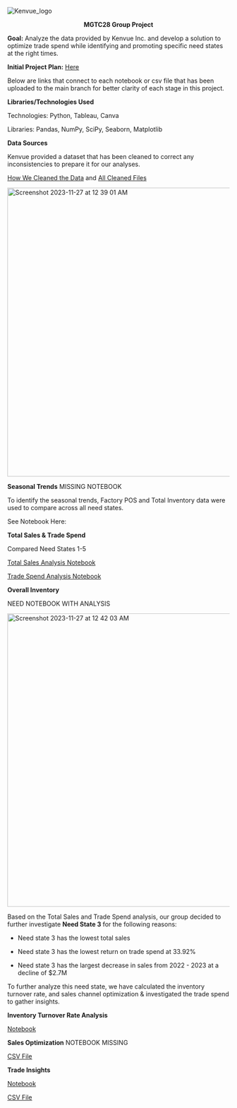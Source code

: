 ![Kenvue_logo](https://github.com/tchungg/MGTC28_Group_Project/assets/145488074/2b79478a-0a87-406b-8061-8c56ff78093e)


<p align="center"><b>MGTC28 Group Project</b></p>

**Goal:** Analyze the data provided by Kenvue Inc. and develop a solution to optimize trade spend while identifying and promoting specific need states at the right times.

**Initial Project Plan:** [Here](https://github.com/tchungg/MGTC28_Group_Project/blob/main/Initial%20Project%20Plan)

Below are links that connect to each notebook or csv file that has been uploaded to the main branch for better clarity of each stage in this project.


**Libraries/Technologies Used**

Technologies: Python, Tableau, Canva 

Libraries: Pandas, NumPy, SciPy, Seaborn, Matplotlib


**Data Sources** 

Kenvue provided a dataset that has been cleaned to correct any inconsistencies to prepare it for our analyses. 

[How We Cleaned the Data](https://github.com/tchungg/MGTC28_Group_Project/tree/main/Cleaning%20Data%20Set%20Notebooks) and [All Cleaned Files](https://github.com/tchungg/MGTC28_Group_Project/tree/main/Cleaned%20Data%20Sets)


          
<img width="654" alt="Screenshot 2023-11-27 at 12 39 01 AM" src="https://github.com/tchungg/MGTC28_Group_Project/assets/145488074/ca3840cf-d56b-4ac3-931f-9f005c41678b">


**Seasonal Trends**
MISSING NOTEBOOK

To identify the seasonal trends, Factory POS and Total Inventory data were used to compare across all need states. 


See Notebook Here: 


**Total Sales & Trade Spend**

Compared Need States 1-5

[Total Sales Analysis Notebook](https://github.com/tchungg/MGTC28_Group_Project/tree/main/Total%20Sales_Need%20State_Line%20Graphs) 


[Trade Spend Analysis Notebook](https://github.com/tchungg/MGTC28_Group_Project/blob/main/Trade%20Spend%20%26%20Need%20State%20Seasonality%20(1).ipynb)


**Overall Inventory**

NEED NOTEBOOK WITH ANALYSIS

                           
<img width="664" alt="Screenshot 2023-11-27 at 12 42 03 AM" src="https://github.com/tchungg/MGTC28_Group_Project/assets/145488074/5693e6ac-2e28-4676-ad38-4e51ba925a0c">


Based on the Total Sales and Trade Spend analysis, our group decided to further investigate **Need State 3** for the following reasons:

- Need state 3 has the lowest total sales

- Need state 3 has the lowest return on trade spend at 33.92%

- Need state 3 has the largest decrease in sales from 2022 - 2023 at a decline of $2.7M


To further analyze this need state, we have calculated the inventory turnover rate, and sales channel optimization & investigated the trade spend to gather insights. 


**Inventory Turnover Rate Analysis**

[Notebook](https://github.com/tchungg/MGTC28_Group_Project/blob/ab32ca621cf07ed842d99a848318216fa6d185b1/Inventory%20Turnover%20Rate%20Analysis.ipynb)


**Sales Optimization**
NOTEBOOK MISSING

[CSV File](https://github.com/tchungg/MGTC28_Group_Project/blob/main/Need%20State%203_Sales%20Optimization.csv)

**Trade Insights**


[Notebook](https://github.com/tchungg/MGTC28_Group_Project/blob/cedf75a836c54778a35cd87ca65ab5e4760dfa3a/Need%20State%203%20Files/Need%20State%203_Trade%20Insights_Notebook.ipynb)


[CSV File](https://github.com/tchungg/MGTC28_Group_Project/blob/main/Need%20State%203%20Files/Need%20State%203_Trade%20Insights.csv)



